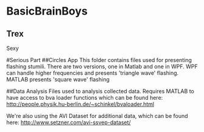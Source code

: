 # BasicBrainBoys
## Trex

Sexy

#Serious Part
##Circles App
This folder contains files used for presenting flashing stumili. There are two versions, one in Matlab and one in WPF. WPF can handle higher frequencies and presents 'triangle wave' flashing. MATLAB presents 'square wave' flashing

##Data Analysis
Files used to analysis collected data. Requires MATLAB to have access to bva loader functions which can be found here:
http://people.physik.hu-berlin.de/~schinkel/bvaloader.html

We're also using the AVI Dataset for additional data, which can be found here:
http://www.setzner.com/avi-ssvep-dataset/



